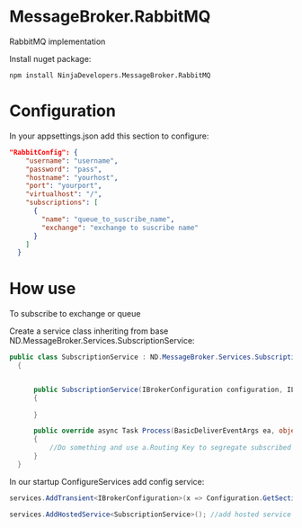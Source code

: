 # MessageBroker.RabbitMQ
RabbitMQ implementation

Install nuget package:
  ```
  npm install NinjaDevelopers.MessageBroker.RabbitMQ	
  ```

# Configuration 

In your appsettings.json add this section to configure:
```json
"RabbitConfig": {
    "username": "username",
    "password": "pass",
    "hostname": "yourhost",
    "port": "yourport",
    "virtualhost": "/",
    "subscriptions": [
      {
        "name": "queue_to_suscribe_name",
        "exchange": "exchange to suscribe name"
      }
    ]
  }
  ```
  
  # How use 

  To subscribe to exchange or queue
  
  Create a service class inheriting from base ND.MessageBroker.Services.SubscriptionService:
  
  ```c#
  public class SubscriptionService : ND.MessageBroker.Services.SubscriptionService
    {


        public SubscriptionService(IBrokerConfiguration configuration, ILogger<ND.MessageBroker.Services.SubscriptionService> logger : base(configuration, logger)
        {
            
        }

        public override async Task Process(BasicDeliverEventArgs ea, object model)
        {
            //Do something and use a.Routing Key to segregate subscribed queues
        }
    }
  ```
  
  In our startup ConfigureServices add config service:
  
  ```c#
  services.AddTransient<IBrokerConfiguration>(x => Configuration.GetSection("RabbitConfig").Get<BrokerConfiguration>()); //add configuration
  
  services.AddHostedService<SubscriptionService>(); //add hosted service
   ```
  
  
  
